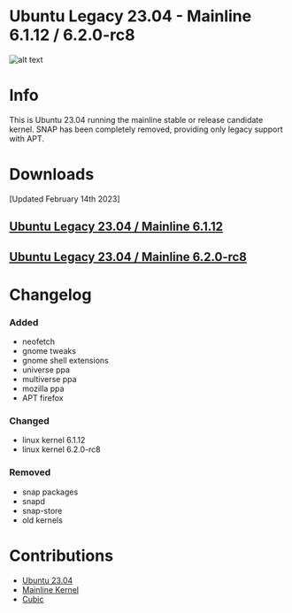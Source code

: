 # Ubuntu Legacy 23.04 - Mainline 6.1.12 / 6.2.0-rc8

![alt text](https://i.imgur.com/qXsELnT.png)

# Info
  This is Ubuntu 23.04 running the mainline stable or release candidate kernel.
  SNAP has been completely removed, providing only legacy support with APT.

# Downloads
[Updated February 14th 2023]

## [Ubuntu Legacy 23.04 / Mainline 6.1.12](https://drive.google.com/file/d/1wi6HGx8lNDk91ZmnuD3v3iJe3k9OuT1-)

## [Ubuntu Legacy 23.04 / Mainline 6.2.0-rc8](https://drive.google.com/file/d/18h5nL4yKGeph1qtdTguEpM2QXimIQjCQ)

# Changelog

### Added
  - neofetch
  - gnome tweaks
  - gnome shell extensions
  - universe ppa
  - multiverse ppa
  - mozilla ppa
  - APT firefox

### Changed
  - linux kernel 6.1.12
  - linux kernel 6.2.0-rc8

### Removed
  - snap packages
  - snapd
  - snap-store
  - old kernels

# Contributions
  - [Ubuntu 23.04](https://cdimage.ubuntu.com/daily-live)
  - [Mainline Kernel](https://kernel.ubuntu.com/~kernel-ppa/mainline/?C=N;O=D)
  - [Cubic](https://github.com/PJ-Singh-001/Cubic)
